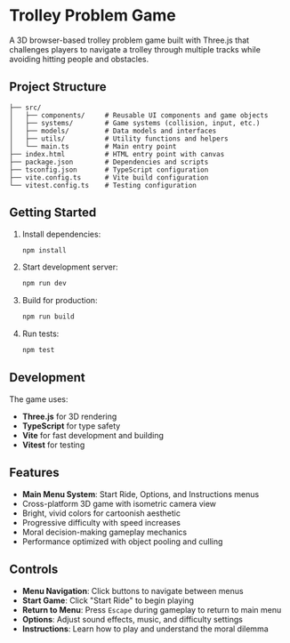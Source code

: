 # Trolley Problem Game

A 3D browser-based trolley problem game built with Three.js that challenges players to navigate a trolley through multiple tracks while avoiding hitting people and obstacles.

## Project Structure

```
├── src/
│   ├── components/     # Reusable UI components and game objects
│   ├── systems/        # Game systems (collision, input, etc.)
│   ├── models/         # Data models and interfaces
│   ├── utils/          # Utility functions and helpers
│   └── main.ts         # Main entry point
├── index.html          # HTML entry point with canvas
├── package.json        # Dependencies and scripts
├── tsconfig.json       # TypeScript configuration
├── vite.config.ts      # Vite build configuration
└── vitest.config.ts    # Testing configuration
```

## Getting Started

1. Install dependencies:
   ```bash
   npm install
   ```

2. Start development server:
   ```bash
   npm run dev
   ```

3. Build for production:
   ```bash
   npm run build
   ```

4. Run tests:
   ```bash
   npm test
   ```

## Development

The game uses:
- **Three.js** for 3D rendering
- **TypeScript** for type safety
- **Vite** for fast development and building
- **Vitest** for testing

## Features

- **Main Menu System**: Start Ride, Options, and Instructions menus
- Cross-platform 3D game with isometric camera view
- Bright, vivid colors for cartoonish aesthetic
- Progressive difficulty with speed increases
- Moral decision-making gameplay mechanics
- Performance optimized with object pooling and culling

## Controls

- **Menu Navigation**: Click buttons to navigate between menus
- **Start Game**: Click "Start Ride" to begin playing
- **Return to Menu**: Press `Escape` during gameplay to return to main menu
- **Options**: Adjust sound effects, music, and difficulty settings
- **Instructions**: Learn how to play and understand the moral dilemma